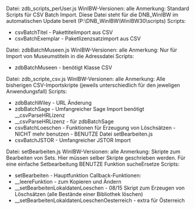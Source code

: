 Datei: zdb_scripts_perUser.js
WinIBW-Versionen: alle
Anmerkung: Standard Scripts für CSV Batch Import. Diese Datei steht für die DNB_WinIBW im automatischen Update bereit (P:\DNB_WinIBW\WinIBW30\scripts)
Scripts: 
* csvBatchTitel - Pakettitelimport aus CSV
* csvBatchExemplar - Paketlizenzsatzimport aus CSV

Datei: zdbBatchMuseen.js
WinIBW-Versionen: alle
Anmerkung: Nur für Import von Museumstiteln in die Adressdatei
Scripts:
* zdbBatchMuseen - benötigt Klasse CSV

Datei: zdb_scripte_csv.js
WinIBW-Versionen: alle
Anmerkung: Alle bisherigen CSV-Importskripte (jeweils unterschiedlich für den jeweligen Anwendungsfall)
Scripts:
* zdbBatchWiley - URL Änderung
* zdbBatchSage - Umfangreicher Sage Import benötigt __csvParseHRLizenz
* __csvParseHRLizenz - für zdbBatchSage
* csvBatchLoeschen - Funktionen für Erzeugung von Löschsätzen - NICHT mehr benutzen - BENUTZE Datei setBearbeiten.js
* csvBatchJSTOR - Umfangreicher JSTOR Import

Datei: setBearbeiten.js
WinIBW-Versionen: alle
Anmerkung: Skripte zum Bearbeiten von Sets. Hier müssen selber Skripte geschrieben werden. Für eine einfache Setbearbeitung BENUTZE Funktion sucheErsetze
Scripts:
* setBearbeiten - Hauptfunktion
Callback-Funktionen:
* __leereFunktion - zum Kopieren und Ändern
* __setBearbeitenLokaldatenLoeschen - 08/15 Skript zum Erzeugen von Löschsätzen (alle Bestände einer Bibliothek löschen)
* __setBearbeitenLokaldatenLoeschenOesterreich - extra für Österreich
